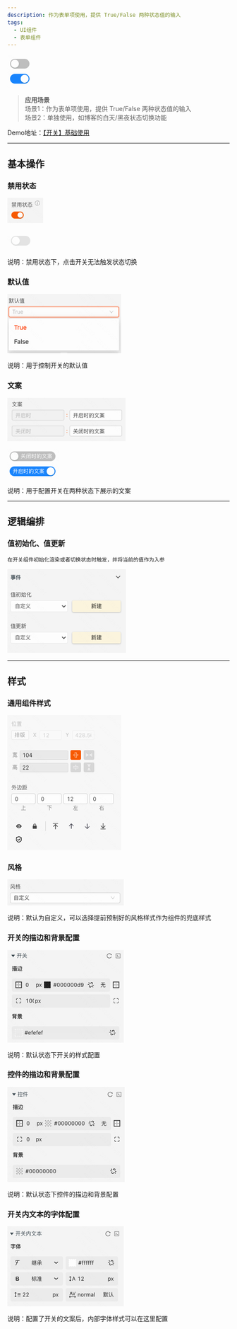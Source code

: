 ```yaml
---
description: 作为表单项使用，提供 True/False 两种状态值的输入
tags:
  - UI组件
  - 表单组件
---
```


![Alt text](img/image.png)

> **应用场景**\
场景1：作为表单项使用，提供 True/False 两种状态值的输入\
场景2：单独使用，如博客的白天/黑夜状态切换功能


Demo地址：[【开关】基础使用](https://my.mybricks.world/mybricks-pc-page/index.html?id=473966448095301)

----

## 基本操作
### 禁用状态
![Alt text](img/image-1.png)

![Alt text](img/image-2.png)

说明：禁用状态下，点击开关无法触发状态切换

### 默认值
![Alt text](img/image-3.png)

说明：用于控制开关的默认值

### 文案
![Alt text](img/image-4.png)

![Alt text](img/image-5.png)

说明：用于配置开关在两种状态下展示的文案

----

## 逻辑编排
### 值初始化、值更新

```
在开关组件初始化渲染或者切换状态时触发，并将当前的值作为入参
```
![Alt text](img/image-6.png)

----

## 样式
### 通用组件样式
![Alt text](img/image-7.png)

### 风格
![Alt text](img/image-8.png)

说明：默认为自定义，可以选择提前预制好的风格样式作为组件的兜底样式

### 开关的描边和背景配置
![Alt text](img/image-9.png)

说明：默认状态下开关的样式配置

### 控件的描边和背景配置
![Alt text](img/image-10.png)

说明：默认状态下控件的描边和背景配置

### 开关内文本的字体配置
![Alt text](img/image-11.png)

说明：配置了开关的文案后，内部字体样式可以在这里配置
